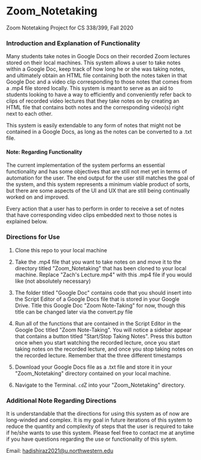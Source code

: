 # Zoom_Notetaking

Zoom Notetaking Project for CS 338/399, Fall 2020

### Introduction and Explanation of Functionality 

Many students take notes in Google Docs on their recorded Zoom lectures stored on their local machines. This system allows a user to take notes within a Google Doc, keep track of how long he or she was taking notes, and ultimately obtain an HTML file containing both the notes taken in that Google Doc and a video clip corresponding to those notes that comes from a .mp4 file stored locally. This system is meant to serve as an aid to students looking to have a way to efficiently and conveniently refer back to clips of recorded video lectures that they take notes on by creating an HTML file that contains both notes and the corresponding video(s) right next to each other. 

This system is easily extendable to any form of notes that might not be contained in a Google Docs, as long as the notes can be converted to a .txt file.    



#### Note: Regarding Functionality

The current implementation of the system performs an essential functionality and has some objectives that are still not met yet in terms of automation for the user. The end output for the user still matches the goal of the system, and this system represents a minimum viable product of sorts, but there are some aspects of the UI and UX that are still being continually worked on and improved. 

Every action that a user has to perform in order to receive a set of notes that have corresponding video clips embedded next to those notes is explained below. 

### Directions for Use 


1. Clone this repo to your local machine 

2. Take the .mp4 file that you want to take notes on and move it to the directory titled "Zoom_Notetaking" that has been cloned to your local machine. Replace "Zach's Lecture.mp4" with this .mp4 file if you would like (not absolutely necessary)

3. The folder titled "Google Doc" contains code that you should insert into the Script Editor of a Google Docs file that is stored in your Google Drive. Title this Google Doc "Zoom Note-Taking" for now, though this title can be changed later via the convert.py file
 

4. Run all of the functions that are contained in the Script Editor in the Google Doc titled "Zoom Note-Taking". You will notice a sidebar appear that contains a button titled "Start/Stop Taking Notes". Press this button once when you start watching the recorded lecture, once you start taking notes on the recorded lecture, and once you stop taking notes on the recorded lecture. Remember that the three different timestamps 

5. Download your Google Docs file as a .txt file and store it in your "Zoom_Notetaking" directory contained on your local machine. 

6. Navigate to the Terminal. `cd`Z into your "Zoom_Notetaking" directory. 


### Additional Note Regarding Directions 

It is understandable that the directions for using this system as of now are long-winded and complex. It is my goal in future iterations of this system to reduce the quantity and complexity of steps that the user is required to take if he/she wants to use this system. Please feel free to contact me at anytime if you have questions regarding the use or functionality of this sytem. 

Email: hadishiraz2021@u.northwestern.edu